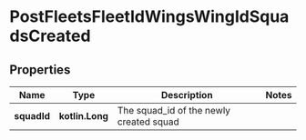
# PostFleetsFleetIdWingsWingIdSquadsCreated

## Properties
Name | Type | Description | Notes
------------ | ------------- | ------------- | -------------
**squadId** | **kotlin.Long** | The squad_id of the newly created squad | 



